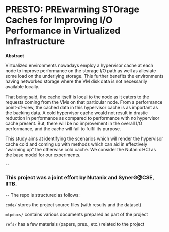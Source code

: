 # PRESTO: PREwarming STOrage Caches for Improving I/O Performance in Virtualized Infrastructure

**Abstract**

Virtualized environments nowadays employ a hypervisor cache at each node to improve performance on the storage I/O path as well as alleviate some load on the underlying storage. This further benefits the environments having networked storage where the VM disk data is not necessarily available locally.

That being said, the cache itself is local to the node as it caters to the requests coming from the VMs on that particular node. From a performance point-of-view, the cached data in this hypervisor cache is as important as the backing data. A cold hypervisor cache would not result in drastic reduction in performance as compared to performance with no hypervisor cache present. But, there will be no improvement in the overall I/O performance, and the cache will fail to fulfil its purpose.

This study aims at identifying the scenarios which will render the hypervisor cache cold and coming up with methods which can aid in effectively "warming up" the otherwise cold cache. We consider the Nutanix HCI as the base model for our experiments.

--
### This project was a joint effort by Nutanix and SynerG@CSE, IITB.
--
The repo is structured as follows:

`code/` stores the project source files (with results and the dataset)

`mtpdocs/` contains various documents prepared as part of the project

`refs/` has a few materials (papers, pres., etc.) related to the project